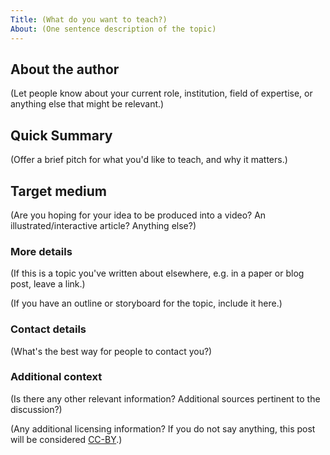 ```yaml
---
Title: (What do you want to teach?)
About: (One sentence description of the topic)
---
```


<!--
Replace everything above and below in parentheses with the details of your proposed project.
This is just a template, feel free to change it as you see fit.
If you would like to contact us, we are also available on Discord at https://discord.gg/dsp3zgB4qQ
-->

## About the author

(Let people know about your current role, institution, field of expertise, or anything else that might be relevant.)

## Quick Summary

(Offer a brief pitch for what you'd like to teach, and why it matters.)

## Target medium

(Are you hoping for your idea to be produced into a video? An illustrated/interactive article? Anything else?)

### More details

(If this is a topic you've written about elsewhere, e.g. in a paper or blog post, leave a link.)

(If you have an outline or storyboard for the topic, include it here.)

### Contact details

(What's the best way for people to contact you?)

### Additional context

(Is there any other relevant information? Additional sources pertinent to the discussion?)

(Any additional licensing information? If you do not say anything, this post will be considered [CC-BY](https://creativecommons.org/licenses/by/2.0/).)
